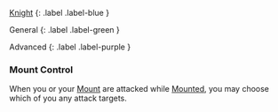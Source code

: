 
[Knight](Game/Knight)
{: .label .label-blue }

General
{: .label .label-green }

Advanced
{: .label .label-purple }

### Mount Control

When you or your [Mount](Mounts) are attacked while [Mounted](Core/Terminology#Mounted), you may choose which of you any attack targets.